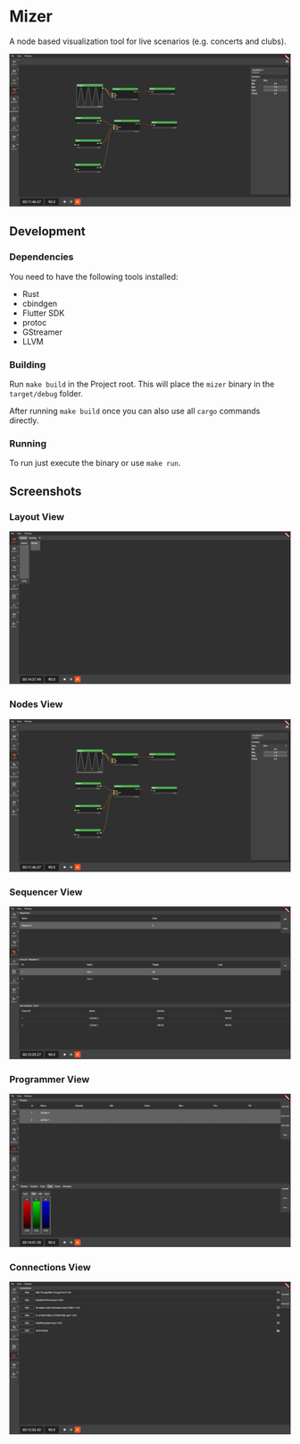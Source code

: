 # Mizer

A node based visualization tool for live scenarios (e.g. concerts and clubs).

![Nodes View](docs/screenshots/nodes_view.png)

## Development

### Dependencies

You need to have the following tools installed:

* Rust
* cbindgen
* Flutter SDK
* protoc
* GStreamer
* LLVM

### Building

Run `make build` in the Project root. This will place the `mizer` binary in the `target/debug` folder.

After running `make build` once you can also use all `cargo` commands directly.

### Running

To run just execute the binary or use `make run`.

## Screenshots

### Layout View
![Layout View](docs/screenshots/layout.png)

### Nodes View
![Nodes View](docs/screenshots/nodes_view.png)

### Sequencer View
![Sequencer View](docs/screenshots/sequencer.png)

### Programmer View
![Programmer View](docs/screenshots/programmer.png)

### Connections View
![Connections View](docs/screenshots/connections.png)
